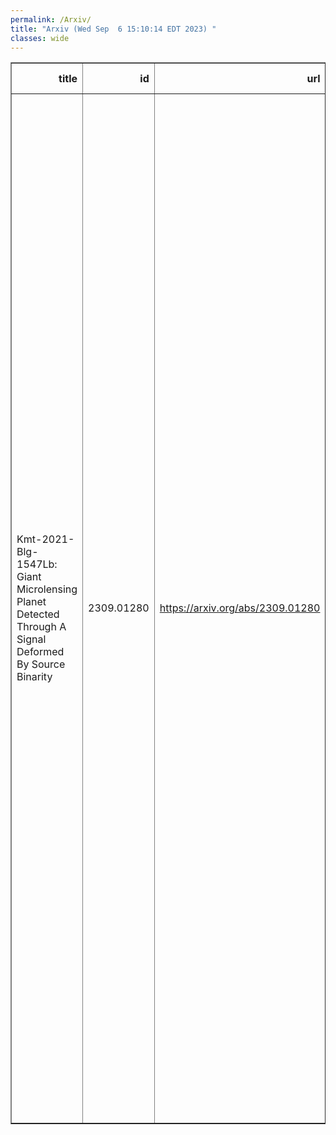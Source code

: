 ```yaml
---
permalink: /Arxiv/
title: "Arxiv (Wed Sep  6 15:10:14 EDT 2023) "
classes: wide
---
```

<table border="1" class="dataframe">
  <thead>
    <tr style="text-align: right;">
      <th>title</th>
      <th>id</th>
      <th>url</th>
      <th>authors</th>
      <th>Local Authors</th>
    </tr>
  </thead>
  <tbody>
    <tr>
      <td>Kmt-2021-Blg-1547Lb: Giant Microlensing Planet Detected Through A Signal   Deformed By Source Binarity</td>
      <td>2309.01280</td>
      <td><a href="https://arxiv.org/abs/2309.01280" target="_blank">https://arxiv.org/abs/2309.01280</a></td>
      <td>Cheongho Han, Weicheng Zang, Youn Kil Jung, Ian A. Bond, Sun-Ju Chung, Michael D. Albrow, Andrew Gould, Kyu-Ha Hwang, Yoon-Hyun Ryu, In-Gu Shin, Yossi Shvartzvald, Hongjing Yang, Jennifer C. Yee, Sang-Mok Cha, Doeon Kim, Dong-Jin Kim, Seung-Lee Kim, Chung-Uk Lee, Dong-Joo Lee, Yongseok Lee, Byeong-Gon Park, Richard W. Pogge, L. A. G. Monard, Qiyue Qian, Zhuokai Liu, Dan Maoz, Matthew T. Penny, Wei Zhu, Fumio Abe, Richard Barry, David P. Bennett, Aparna Bhattacharya, Hirosame Fujii, Akihiko Fukui, Ryusei Hamada, Yuki Hirao, Stela Ishitani Silva, Yoshitaka Itow, Rintaro Kirikawa, Iona Kondo, Naoki Koshimoto, Yutaka Matsubara, Shota Miyazaki, Yasushi Muraki, Greg Olmschenk, Clément Ranc, Nicholas J. Rattenbury, Yuki Satoh, Takahiro Sumi, Daisuke Suzuki, Mio Tomoyoshi, Paul J. Tristram, Aikaterini Vandorou, Hibiki Yama, Kansuke Yamashita</td>
      <td>Andrew Gould, Richard Pogge</td>
    </tr>
  </tbody>
</table>